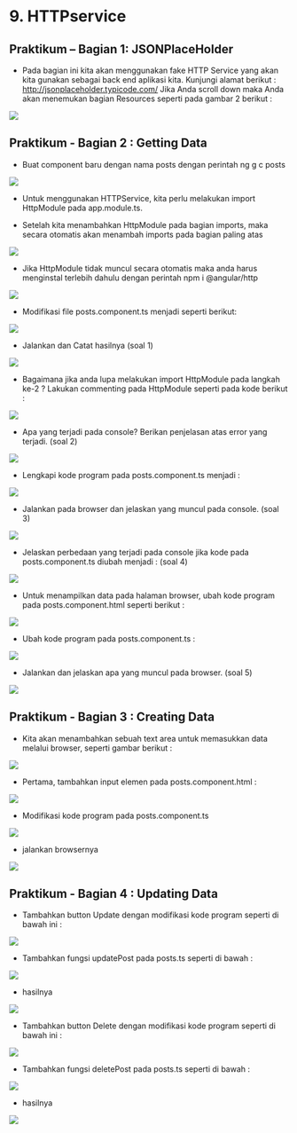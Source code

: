 # 9. HTTPservice


Praktikum – Bagian 1: JSONPlaceHolder
---

* Pada bagian ini kita akan menggunakan fake HTTP Service yang akan kita gunakan sebagai back end aplikasi kita. Kunjungi alamat berikut : http://jsonplaceholder.typicode.com/
Jika Anda scroll down maka Anda akan menemukan bagian Resources seperti pada gambar 2 berikut :

![](img/js9/1.png)



Praktikum - Bagian 2 : Getting Data
---

* Buat component baru dengan nama posts dengan perintah ng g c posts

![](img/js9/2.png)

* Untuk menggunakan HTTPService, kita perlu melakukan import HttpModule pada app.module.ts.

* Setelah kita menambahkan HttpModule pada bagian imports, maka secara otomatis akan menambah imports pada bagian paling atas 

![](img/js9/4.png)

* Jika HttpModule tidak muncul secara otomatis maka anda harus menginstal terlebih dahulu dengan perintah npm i @angular/http 

![](img/js9/3.png)

* Modifikasi file posts.component.ts menjadi seperti berikut:

![](img/js9/6.png)

* Jalankan dan Catat hasilnya (soal 1)

![](img/js9/8.png)

* Bagaimana jika anda lupa melakukan import HttpModule pada langkah ke-2 ? Lakukan commenting pada HttpModule seperti pada kode berikut :

![](img/js9/9.png)

* Apa yang terjadi pada console? Berikan penjelasan atas error yang terjadi. (soal 2)

![](img/js9/10.png)

* Lengkapi kode program pada posts.component.ts menjadi :

![](img/js9/7.png)

* Jalankan pada browser dan jelaskan yang muncul pada console. (soal 3)

![](img/js9/11.png)

* Jelaskan perbedaan yang terjadi pada console jika kode pada posts.component.ts diubah menjadi : (soal 4)

![](img/js9/12.png)

* Untuk menampilkan data pada halaman browser, ubah kode program pada posts.component.html seperti berikut :

![](img/js9/15.png)

* Ubah kode program pada posts.component.ts :

![](img/js9/14.png)

* Jalankan dan jelaskan apa yang muncul pada browser. (soal 5)

![](img/js9/16.png)



Praktikum - Bagian 3 : Creating Data
---

*  Kita akan menambahkan sebuah text area untuk memasukkan data melalui browser, seperti gambar berikut :

![](img/js9/19.png)

* Pertama, tambahkan input elemen pada posts.component.html :

![](img/js9/17.png)

* Modifikasi kode program pada posts.component.ts 

![](img/js9/18.png)

* jalankan browsernya 

![](img/js9/19.png)



Praktikum - Bagian 4 : Updating Data
---

* Tambahkan button Update dengan modifikasi kode program seperti di bawah ini :

![](img/js9/20.png)

* Tambahkan fungsi updatePost pada posts.ts seperti di bawah :

![](img/js9/21.png)

* hasilnya

![](img/js9/22.png) 

* Tambahkan button Delete dengan modifikasi kode program seperti di bawah ini :

![](img/js9/23.png)

* Tambahkan fungsi deletePost pada posts.ts seperti di bawah :

![](img/js9/24.png)

* hasilnya

![](img/js9/25.png)
